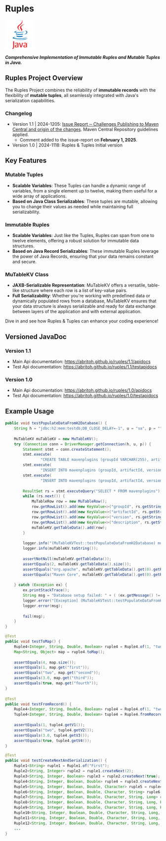 # Ruples
![JAVA](./src/main/resources/img/java-logo.png "JAVA")

_**Comprehensive Implementation of Immutable Ruples and Mutable Tuples in Java.**_


## Ruples Project Overview

The Ruples Project combines the reliability of **immutable records** with the flexibility of **mutable tuples**, all seamlessly integrated with Java's serialization capabilities.

### Changelog
  
  - Version 1.1 | 2024-1205: [Issue Report ─ Challenges Publishing to Maven Central and origin of the changes](./src/test/java/resources/deployment-issues-2024-1205.md). Maven Central Repository guidelines applied. 
    - Comment added to the issue-report on **February 1, 2025**.
  - Version 1.0 | 2024-1118: Ruples & Tuples Initial version 

## Key Features

### Mutable Tuples
- **Scalable Variables**: These Tuples can handle a dynamic range of variables, from a single element up to twelve, making them useful for a wide array of applications.
- **Based on Java Class Serializables**: These tuples are mutable, allowing you to change their values as needed while maintaining full serializability.

### Immutable Ruples
- **Scalable Variables**: Just like the Tuples, Ruples can span from one to twelve elements, offering a robust solution for immutable data structures.
- **Based on Java Record Serializables**: These immutable Ruples leverage the power of Java Records, ensuring that your data remains constant and secure.

### MuTableKV Class
- **JAXB-Serializable Representation**: MuTableKV offers a versatile, table-like structure where each row is a list of key-value pairs.
- **Full Serializability**: Whether you're working with predefined data or dynamically populated rows from a database, MuTableKV ensures that your data structure is always serializable and ready for data exchange between layers of the application and with external application.

Dive in and see how Ruples & Tuples can enhance your coding experience!

## Versioned JavaDoc

### Version 1.1
<ul>
<li>Main Api documentation: 
<a target="_blank" href="https://abritoh.github.io/ruples/1.1/apidocs">https://abritoh.github.io/ruples/1.1/apidocs</a></li>
<li>Test Api documentation: 
<a target="_blank" href="https://abritoh.github.io/ruples/1.1/testapidocs">https://abritoh.github.io/ruples/1.1/testapidocs</a> </li>
</ul>

### Version 1.0
<ul>
<li>Main Api documentation: 
<a target="_blank" href="https://abritoh.github.io/ruples/1.0/apidocs">https://abritoh.github.io/ruples/1.0/apidocs</a></li>
<li>Test Api documentation: 
<a target="_blank" href="https://abritoh.github.io/ruples/1.0/testapidocs">https://abritoh.github.io/ruples/1.0/testapidocs</a> </li>
</ul>


## Example Usage

```java
public void testPopulateDataFromH2Database() {
    String h = "jdbc:h2:mem:testdb;DB_CLOSE_DELAY=-1", u = "sa", p = "";

    MuTableKV muTableKV = new MuTableKV();
    try (Connection conn = DriverManager.getConnection(h, u, p)) {
        Statement stmt = conn.createStatement();
        stmt.execute(
                "CREATE TABLE mavenplugins (groupId VARCHAR(255), artifactId VARCHAR(255), version VARCHAR(255), description VARCHAR(255))");
        stmt.execute(
                "INSERT INTO mavenplugins (groupId, artifactId, version, description) VALUES ('org.apache', 'maven-core', '3.9', 'Maven Core')");
        stmt.execute(
                "INSERT INTO mavenplugins (groupId, artifactId, version, description) VALUES ('org.springframework', 'spring-core', '5.2', 'Spring Core')");

        ResultSet rs = stmt.executeQuery("SELECT * FROM mavenplugins");
        while (rs.next()) {                
            MuTableRow row = new MuTableRow();
            row.getRowList().add(new KeyValue<>("groupId", rs.getString("groupId")));
            row.getRowList().add(new KeyValue<>("artifactId", rs.getString("artifactId")));
            row.getRowList().add(new KeyValue<>("version", rs.getString("version")));
            row.getRowList().add(new KeyValue<>("description", rs.getString("description")));                
            muTableKV.getTableData().add(row);
        }
  
        logger.info("(MuTableKVTest::testPopulateDataFromH2Database) muTableKV.toString()");
        logger.info(muTableKV.toString());
  
        assertNotNull(muTableKV.getTableData());
        assertEquals(2, muTableKV.getTableData().size());
        assertEquals("org.apache", muTableKV.getTableData().get(0).getRowList().get(0).getValue());
        assertEquals("Maven Core", muTableKV.getTableData().get(0).getRowList().get(3).getValue());
  
    } catch (Exception ex) {
        ex.printStackTrace();
        String msg = "Database setup failed: " + ( (ex.getMessage() != null) ? ex.getMessage() : ex.toString() );
        logger.error("[Exception] (MuTableKVTest::testPopulateDataFromH2Database)", ex);
        logger.error(msg);
  
        fail(msg);
    }
}
```


```java
@Test
public void testToMap() {
    Ruple4<Integer, String, Double, Boolean> ruple4 = Ruple4.of(1, "two", 3.0, true);
    Map<String, Object> map = ruple4.toMap();
 
    assertEquals(4, map.size());
    assertEquals(1, map.get("first"));
    assertEquals("two", map.get("second"));
    assertEquals(3.0, map.get("third"));
    assertEquals(true, map.get("fourth"));
}
 
@Test
public void testFromRecord() {
    Ruple4<Integer, String, Double, Boolean> ruple4 = Ruple4.of(1, "two", 3.0, true);
    Tuple4<Integer, String, Double, Boolean> tuple4 = Ruple4.fromRecord(ruple4);
 
    assertEquals(1, tuple4.getV1());
    assertEquals("two", tuple4.getV2());
    assertEquals(3.0, tuple4.getV3());
    assertEquals(true, tuple4.getV4());
}
```



```java
@Test
public void testCreateNextAndSerialization() {
    Ruple1<String> ruple1 = Ruple1.of("First");
    Ruple2<String, Integer> ruple2 = ruple1.createNext(2);
    Ruple3<String, Integer, Boolean> ruple3 = ruple2.createNext(true);
    Ruple4<String, Integer, Boolean, Double> ruple4 = ruple3.createNext(4.0);
    Ruple5<String, Integer, Boolean, Double, Character> ruple5 = ruple4.createNext('A');
    Ruple6<String, Integer, Boolean, Double, Character, String> ruple6 = ruple5.createNext("Six");
    Ruple7<String, Integer, Boolean, Double, Character, String, Long> ruple7 = ruple6.createNext(7L);
    Ruple8<String, Integer, Boolean, Double, Character, String, Long, Float> ruple8 = ruple7.createNext(8.0f);
    Ruple9<String, Integer, Boolean, Double, Character, String, Long, Float, Short> ruple9 = ruple8.createNext((short) 9);
    Ruple10<String, Integer, Boolean, Double, Character, String, Long, Float, Short, Byte> ruple10 = ruple9.createNext((byte) 10);
    Ruple11<String, Integer, Boolean, Double, Character, String, Long, Float, Short, Byte, String> ruple11 = ruple10.createNext("Eleventh");
    Ruple12<String, Integer, Boolean, Double, Character, String, Long, Float, Short, Byte, String, Long> ruple12 = ruple11.createNext(10000000000000L);
    ...
}

```